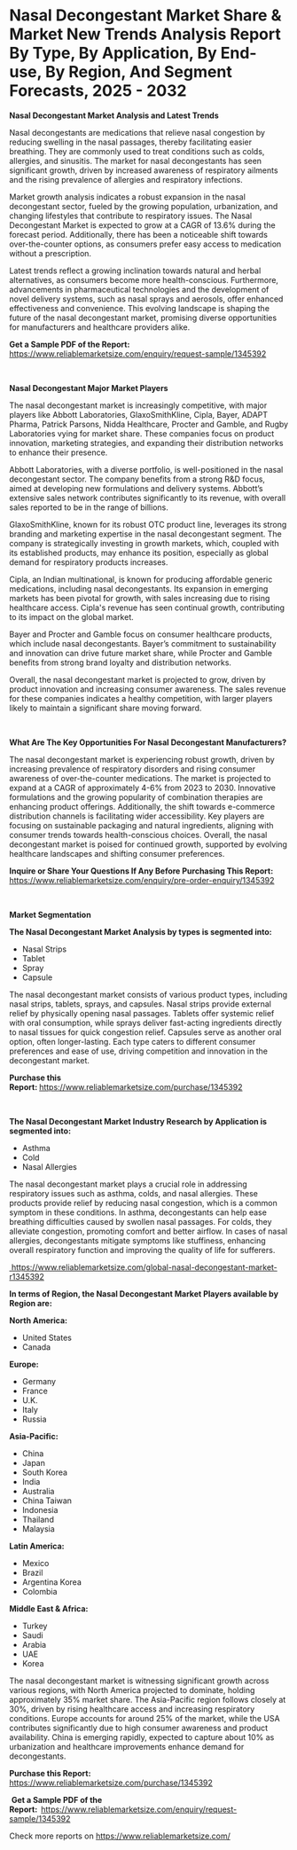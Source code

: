 <p><h1>Nasal Decongestant Market Share & Market New Trends Analysis Report By Type, By Application, By End-use, By Region, And Segment Forecasts, 2025 - 2032</h1></p><p><strong>Nasal Decongestant Market Analysis and Latest Trends</strong></p>
<p><p>Nasal decongestants are medications that relieve nasal congestion by reducing swelling in the nasal passages, thereby facilitating easier breathing. They are commonly used to treat conditions such as colds, allergies, and sinusitis. The market for nasal decongestants has seen significant growth, driven by increased awareness of respiratory ailments and the rising prevalence of allergies and respiratory infections.</p><p>Market growth analysis indicates a robust expansion in the nasal decongestant sector, fueled by the growing population, urbanization, and changing lifestyles that contribute to respiratory issues. The Nasal Decongestant Market is expected to grow at a CAGR of 13.6% during the forecast period. Additionally, there has been a noticeable shift towards over-the-counter options, as consumers prefer easy access to medication without a prescription.</p><p>Latest trends reflect a growing inclination towards natural and herbal alternatives, as consumers become more health-conscious. Furthermore, advancements in pharmaceutical technologies and the development of novel delivery systems, such as nasal sprays and aerosols, offer enhanced effectiveness and convenience. This evolving landscape is shaping the future of the nasal decongestant market, promising diverse opportunities for manufacturers and healthcare providers alike.</p></p>
<p><strong>Get a Sample PDF of the Report:&nbsp;</strong> <a href="https://www.reliablemarketsize.com/enquiry/request-sample/1345392?utm_campaign=2450&utm_medium=2&utm_source=Github&utm_content=ia&utm_term=08032025&utm_id=nasal-decongestant">https://www.reliablemarketsize.com/enquiry/request-sample/1345392</a></p>
<p>&nbsp;</p>
<p><strong>Nasal Decongestant Major Market Players</strong></p>
<p><p>The nasal decongestant market is increasingly competitive, with major players like Abbott Laboratories, GlaxoSmithKline, Cipla, Bayer, ADAPT Pharma, Patrick Parsons, Nidda Healthcare, Procter and Gamble, and Rugby Laboratories vying for market share. These companies focus on product innovation, marketing strategies, and expanding their distribution networks to enhance their presence.</p><p>Abbott Laboratories, with a diverse portfolio, is well-positioned in the nasal decongestant sector. The company benefits from a strong R&D focus, aimed at developing new formulations and delivery systems. Abbott’s extensive sales network contributes significantly to its revenue, with overall sales reported to be in the range of billions.</p><p>GlaxoSmithKline, known for its robust OTC product line, leverages its strong branding and marketing expertise in the nasal decongestant segment. The company is strategically investing in growth markets, which, coupled with its established products, may enhance its position, especially as global demand for respiratory products increases.</p><p>Cipla, an Indian multinational, is known for producing affordable generic medications, including nasal decongestants. Its expansion in emerging markets has been pivotal for growth, with sales increasing due to rising healthcare access. Cipla's revenue has seen continual growth, contributing to its impact on the global market.</p><p>Bayer and Procter and Gamble focus on consumer healthcare products, which include nasal decongestants. Bayer’s commitment to sustainability and innovation can drive future market share, while Procter and Gamble benefits from strong brand loyalty and distribution networks.</p><p>Overall, the nasal decongestant market is projected to grow, driven by product innovation and increasing consumer awareness. The sales revenue for these companies indicates a healthy competition, with larger players likely to maintain a significant share moving forward.</p></p>
<p>&nbsp;</p>
<p><strong>What Are The Key Opportunities For Nasal Decongestant Manufacturers?</strong></p>
<p><p>The nasal decongestant market is experiencing robust growth, driven by increasing prevalence of respiratory disorders and rising consumer awareness of over-the-counter medications. The market is projected to expand at a CAGR of approximately 4-6% from 2023 to 2030. Innovative formulations and the growing popularity of combination therapies are enhancing product offerings. Additionally, the shift towards e-commerce distribution channels is facilitating wider accessibility. Key players are focusing on sustainable packaging and natural ingredients, aligning with consumer trends towards health-conscious choices. Overall, the nasal decongestant market is poised for continued growth, supported by evolving healthcare landscapes and shifting consumer preferences.</p></p>
<p><strong>Inquire or Share Your Questions If Any Before Purchasing This Report:</strong> <a href="https://www.reliablemarketsize.com/enquiry/pre-order-enquiry/1345392?utm_campaign=2450&utm_medium=2&utm_source=Github&utm_content=ia&utm_term=08032025&utm_id=nasal-decongestant">https://www.reliablemarketsize.com/enquiry/pre-order-enquiry/1345392</a></p>
<p>&nbsp;</p>
<p><strong>Market Segmentation</strong></p>
<p><strong>The Nasal Decongestant Market Analysis by types is segmented into:</strong></p>
<p><ul><li>Nasal Strips</li><li>Tablet</li><li>Spray</li><li>Capsule</li></ul></p>
<p><p>The nasal decongestant market consists of various product types, including nasal strips, tablets, sprays, and capsules. Nasal strips provide external relief by physically opening nasal passages. Tablets offer systemic relief with oral consumption, while sprays deliver fast-acting ingredients directly to nasal tissues for quick congestion relief. Capsules serve as another oral option, often longer-lasting. Each type caters to different consumer preferences and ease of use, driving competition and innovation in the decongestant market.</p></p>
<p><strong>Purchase this Report:&nbsp;</strong><a href="https://www.reliablemarketsize.com/purchase/1345392?utm_campaign=2450&utm_medium=2&utm_source=Github&utm_content=ia&utm_term=08032025&utm_id=nasal-decongestant">https://www.reliablemarketsize.com/purchase/1345392</a></p>
<p>&nbsp;</p>
<p><strong>The Nasal Decongestant Market Industry Research by Application is segmented into:</strong></p>
<p><ul><li>Asthma</li><li>Cold</li><li>Nasal Allergies</li></ul></p>
<p><p>The nasal decongestant market plays a crucial role in addressing respiratory issues such as asthma, colds, and nasal allergies. These products provide relief by reducing nasal congestion, which is a common symptom in these conditions. In asthma, decongestants can help ease breathing difficulties caused by swollen nasal passages. For colds, they alleviate congestion, promoting comfort and better airflow. In cases of nasal allergies, decongestants mitigate symptoms like stuffiness, enhancing overall respiratory function and improving the quality of life for sufferers.</p></p>
<p><a href="https://www.reliablemarketsize.com/global-nasal-decongestant-market-r1345392?utm_campaign=2450&utm_medium=2&utm_source=Github&utm_content=ia&utm_term=08032025&utm_id=nasal-decongestant">&nbsp;https://www.reliablemarketsize.com/global-nasal-decongestant-market-r1345392</a></p>
<p><strong>In terms of Region, the Nasal Decongestant Market Players available by Region are:</strong></p>
<p>
    <p> <strong> North America: </strong>
        <ul>
            <li>United States</li>
            <li>Canada</li>
        </ul>
        </p> 
    <p> <strong> Europe: </strong>
        <ul>
            <li>Germany</li>
            <li>France</li>
            <li>U.K.</li>
            <li>Italy</li>
            <li>Russia</li>
        </ul>
        </p> 
    <p> <strong> Asia-Pacific: </strong>
        <ul>
            <li>China</li>
            <li>Japan</li>
            <li>South Korea</li>
            <li>India</li>
            <li>Australia</li>
            <li>China Taiwan</li>
            <li>Indonesia</li>
            <li>Thailand</li>
            <li>Malaysia</li>
        </ul>
        </p> 
    <p> <strong> Latin America: </strong>
        <ul>
            <li>Mexico</li>
            <li>Brazil</li>
            <li>Argentina Korea</li>
            <li>Colombia</li>
        </ul>
        </p> 
    <p> <strong> Middle East & Africa: </strong>
        <ul>
            <li>Turkey</li>
            <li>Saudi</li>
            <li>Arabia</li>
            <li>UAE</li>
            <li>Korea</li>
        </ul>
    </p>
    </p>
<p><p>The nasal decongestant market is witnessing significant growth across various regions, with North America projected to dominate, holding approximately 35% market share. The Asia-Pacific region follows closely at 30%, driven by rising healthcare access and increasing respiratory conditions. Europe accounts for around 25% of the market, while the USA contributes significantly due to high consumer awareness and product availability. China is emerging rapidly, expected to capture about 10% as urbanization and healthcare improvements enhance demand for decongestants.</p></p>
<p><strong>Purchase this Report: </strong><a href="https://www.reliablemarketsize.com/purchase/1345392?utm_campaign=2450&utm_medium=2&utm_source=Github&utm_content=ia&utm_term=08032025&utm_id=nasal-decongestant">https://www.reliablemarketsize.com/purchase/1345392</a></p>
<p>&nbsp;<strong>Get a Sample PDF of the Report:&nbsp;&nbsp;</strong><a href="https://www.reliablemarketsize.com/enquiry/request-sample/1345392?utm_campaign=2450&utm_medium=2&utm_source=Github&utm_content=ia&utm_term=08032025&utm_id=nasal-decongestant">https://www.reliablemarketsize.com/enquiry/request-sample/1345392</a></p>
<p><strong></strong></p>
<p>Check more reports on <a href="https://www.reliablemarketsize.com/?utm_campaign=2450&utm_medium=2&utm_source=Github&utm_content=ia&utm_term=08032025&utm_id=nasal-decongestant">https://www.reliablemarketsize.com/</a></p>